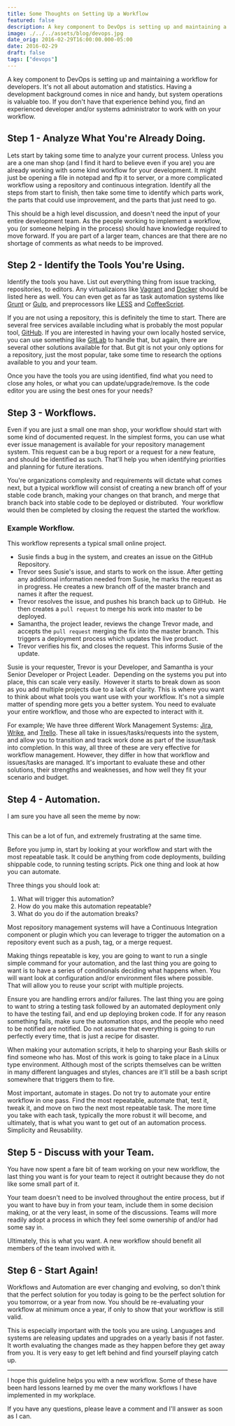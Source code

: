 ```yaml
---
title: Some Thoughts on Setting Up a Workflow
featured: false
description: A key component to DevOps is setting up and maintaining a workflow fordevelopers. It's not all about automation and statistics. Having a developmentbackground comes in nice and handy, but system operations is valuable too. Ifyou don't have that experience behind you, find an experienced developer and/orsystems administrator to work with on your workflow.Step 1 - Analyze What You're Already Doing.Lets start by taking some time to analyze your current process. Unless you are aone man shop
image: ./../../assets/blog/devops.jpg
date_orig: 2016-02-29T16:00:00.000-05:00
date: 2016-02-29
draft: false
tags: ["devops"]
---
```


A key component to DevOps is setting up and maintaining a workflow for developers. It's not all about automation and statistics. Having a development background comes in nice and handy, but system operations is valuable too. If you don't have that experience behind you, find an experienced developer and/or systems administrator to work with on your workflow.

## Step 1 - Analyze What You're Already Doing.

Lets start by taking some time to analyze your current process. Unless you are a one man shop (and I find it hard to believe even if you are) you are already working with some kind workflow for your development. It might just be opening a file in notepad and ftp it to server, or a more complicated workflow using a repository and continuous integration. Identify all the steps from start to finish, then take some time to identify which parts work, the parts that could use improvement, and the parts that just need to go.

This should be a high level discussion, and doesn't need the input of your entire development team. As the people working to implement a workflow, you (or someone helping in the process) should have knowledge required to move forward. If you are part of a larger team, chances are that there are no shortage of comments as what needs to be improved.

## Step 2 - Identify the Tools You're Using.

Identify the tools you have. List out everything thing from issue tracking, repositories, to editors. Any virtualizaions like [Vagrant](https://www.vagrantup.com/) and [Docker](https://www.docker.com/) should be listed here as well. You can even get as far as task automation systems like [Grunt](https://gruntjs.com/) or [Gulp](https://gulpjs.com/), and preprocessors like [LESS](https://lesscss.org/) and [CoffeeScript](https://coffeescript.org/).

If you are not using a repository, this is definitely the time to start. There are several free services available including what is probably the most popular tool, [GitHub](https://www.github.com/). If you are interested in having your own locally hosted service, you can use something like [GitLab](https://gitlab.org/) to handle that, but again, there are several other solutions available for that. But git is not your only options for a repository, just the most popular, take some time to research the options available to you and your team.

Once you have the tools you are using identified, find what you need to close any holes, or what you can update/upgrade/remove. Is the code editor you are using the best ones for your needs?

## Step 3 - Workflows.

Even if you are just a small one man shop, your workflow should start with some kind of documented request. In the simplest forms, you can use what ever issue management is available for your repository management system. This request can be a bug report or a request for a new feature, and should be identified as such. That'll help you when identifying priorities and planning for future iterations.

You're organizations complexity and requirements will dictate what comes next, but a typical workflow will consist of creating a new branch off of your stable code branch, making your changes on that branch, and merge that branch back into stable code to be deployed or distributed.  Your workflow would then be completed by closing the request the started the workflow.

### Example Workflow.

This workflow represents a typical small online project.

-   Susie finds a bug in the system, and creates an issue on the GitHub Repository.
-   Trevor sees Susie's issue, and starts to work on the issue. After getting any additional information needed from Susie, he marks the request as in progress. He creates a new branch off of the master branch and names it after the request.
-   Trevor resolves the issue, and pushes his branch back up to GitHub.  He then creates a `pull request` to merge his work into master to be deployed.
-   Samantha, the project leader, reviews the change Trevor made, and accepts the `pull request` merging the fix into the master branch. This triggers a deployment process which updates the live product.
-   Trevor verifies his fix, and closes the request. This informs Susie of the update.

Susie is your requester, Trevor is your Developer, and Samantha is your Senior Developer or Project Leader.  Depending on the systems you put into place, this can scale very easily.  However it starts to break down as soon as you add multiple projects due to a lack of clarity. This is where you want to think about what tools you want use with your workflow. It's not a simple matter of spending more gets you a better system. You need to evaluate your entire workflow, and those who are expected to interact with it.

For example; We have three different Work Management Systems: [Jira](https://www.atlassian.com/software/jira), [Wrike](https://www.wrike.com/), and [Trello](https://trello.com/). These all take in issues/tasks/requests into the system, and allow you to transition and track work done as part of the issue/task into completion. In this way, all three of these are very effective for workflow management. However, they differ in how that workflow and issues/tasks are managed. It's important to evaluate these and other solutions, their strengths and weaknesses, and how well they fit your scenario and budget.

## Step 4 - Automation.

I am sure you have all seen the meme by now:

<figure class="kg-card kg-image-card"><img src="https://blog.christophervachon.com/content/images/2019/05/automate-all-the-things.jpg" class="kg-image" alt="" loading="lazy"></figure>

This can be a lot of fun, and extremely frustrating at the same time.

Before you jump in, start by looking at your workflow and start with the most repeatable task. It could be anything from code deployments, building shippable code, to running testing scripts. Pick one thing and look at how you can automate.

Three things you should look at:

1.  What will trigger this automation?
2.  How do you make this automation repeatable?
3.  What do you do if the automation breaks?

Most repository management systems will have a Continuous Integration component or plugin which you can leverage to trigger the automation on a repository event such as a push, tag, or a merge request.

Making things repeatable is key, you are going to want to run a single simple command for your automation, and the last thing you are going to want is to have a series of conditionals deciding what happens when. You will want look at configuration and/or environment files where possible. That will allow you to reuse your script with multiple projects.

Ensure you are handling errors and/or failures. The last thing you are going to want to string a testing task followed by an automated deployment only to have the testing fail, and end up deploying broken code. If for any reason something fails, make sure the automation stops, and the people who need to be notified are notified. Do not assume that everything is going to run perfectly every time, that is just a recipe for disaster.

When making your automation scripts, it help to sharping your Bash skills or find someone who has. Most of this work is going to take place in a Linux type environment. Although most of the scripts themselves can be written in many different languages and styles, chances are it'll still be a bash script somewhere that triggers them to fire.

Most important, automate in stages. Do not try to automate your entire workflow in one pass. Find the most repeatable, automate that, test it, tweak it, and move on two the next most repeatable task. The more time you take with each task, typically the more robust it will become, and ultimately, that is what you want to get out of an automation process. Simplicity and Reusability.

## Step 5 - Discuss with your Team.

You have now spent a fare bit of team working on your new workflow, the last thing you want is for your team to reject it outright because they do not like some small part of it.

Your team doesn't need to be involved throughout the entire process, but if you want to have buy in from your team, include them in some decision making, or at the very least, in some of the discussions. Teams will more readily adopt a process in which they feel some ownership of and/or had some say in.

Ultimately, this is what you want. A new workflow should benefit all members of the team involved with it.

## Step 6 - Start Again!

Workflows and Automation are ever changing and evolving, so don't think that the perfect solution for you today is going to be the perfect solution for you tomorrow, or a year from now. You should be re-evaluating your workflow at minimum once a year, if only to show that your workflow is still valid.

This is especially important with the tools you are using. Languages and systems are releasing updates and upgrades on a yearly basis if not faster. It worth evaluating the changes made as they happen before they get away from you. It is very easy to get left behind and find yourself playing catch up.

---

I hope this guideline helps you with a new workflow. Some of these have been hard lessons learned by me over the many workflows I have implemented in my workplace.

If you have any questions, please leave a comment and I'll answer as soon as I can.
